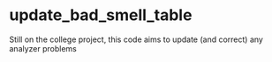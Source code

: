 # update_bad_smell_table
Still on the college project, this code aims to update (and correct) any analyzer problems
